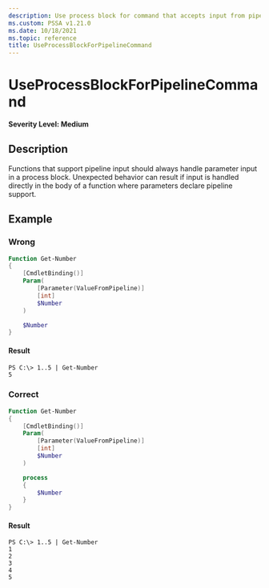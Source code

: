 ```yaml
---
description: Use process block for command that accepts input from pipeline.
ms.custom: PSSA v1.21.0
ms.date: 10/18/2021
ms.topic: reference
title: UseProcessBlockForPipelineCommand
---
```

# UseProcessBlockForPipelineCommand

**Severity Level: Medium**

## Description

Functions that support pipeline input should always handle parameter input in a process block.
Unexpected behavior can result if input is handled directly in the body of a function where
parameters declare pipeline support.

## Example

### Wrong

```powershell
Function Get-Number
{
    [CmdletBinding()]
    Param(
        [Parameter(ValueFromPipeline)]
        [int]
        $Number
    )

    $Number
}
```

#### Result

```
PS C:\> 1..5 | Get-Number
5
```

### Correct

```powershell
Function Get-Number
{
    [CmdletBinding()]
    Param(
        [Parameter(ValueFromPipeline)]
        [int]
        $Number
    )

    process
    {
        $Number
    }
}
```

#### Result

```
PS C:\> 1..5 | Get-Number
1
2
3
4
5
```
